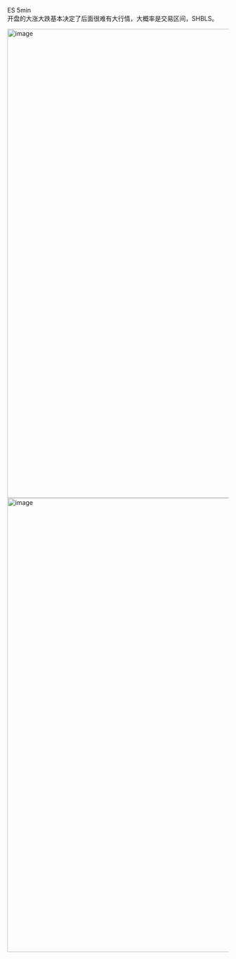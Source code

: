 ES 5min  
开盘的大涨大跌基本决定了后面很难有大行情，大概率是交易区间，SHBLS。

<img width="2654" height="1066" alt="image" src="https://github.com/user-attachments/assets/2abe3826-9e2a-447f-8e3e-b75117ed7c34" />
<img width="2660" height="1032" alt="image" src="https://github.com/user-attachments/assets/d2554b13-49f4-4339-93e1-1892fe7723dc" />
